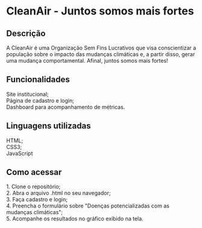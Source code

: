 # CleanAir - Juntos somos mais fortes
<h2><b>Descrição</b></h2>
A CleanAir é uma Organização Sem Fins Lucrativos que visa conscientizar a população 
sobre o impacto das mudanças climáticas e, a partir disso, gerar uma mudança comportamental. Afinal, 
juntos somos mais fortes!


<h2><b>Funcionalidades</b></h2>

Site institucional; 
<br>
Página de cadastro e login; 
<br>
Dashboard para acompanhamento de métricas.


<h2><b>Linguagens utilizadas</b></h2>
HTML;
<br>
CSS3;
<br>
JavaScript
<br>

<h2><b>Como acessar</b></h2>
1. Clone o repositório; 
<br>
2. Abra o arquivo .html no seu navegador;
<br>
3. Faça cadastro e login;
<br>
4. Preencha o formulário sobre "Doenças potencializadas com as mudanças climáticas";
<br>
5. Acompanhe os resultados no gráfico exibido na tela. 
